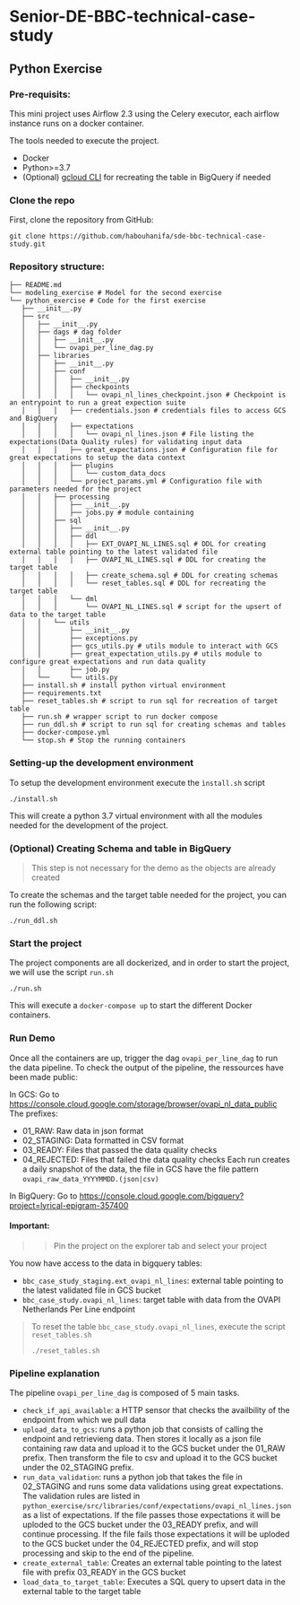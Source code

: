 # Senior-DE-BBC-technical-case-study

## Python Exercise
### Pre-requisits:

This mini project uses Airflow 2.3 using the Celery executor, each airflow instance runs on a docker container.

The tools needed to execute the project.
- Docker
- Python>=3.7
- (Optional) [gcloud CLI](https://cloud.google.com/sdk/docs/install) for recreating the table in BigQuery if needed 

### Clone the repo 

First, clone the repository from GitHub:
```
git clone https://github.com/habouhanifa/sde-bbc-technical-case-study.git
```

### Repository structure:
 ```
├── README.md
└── modeling_exercise # Model for the second exercise
└── python_exercise # Code for the first exercise
    ├── __init__.py
    ├── src 
    │   ├── __init__.py
    │   ├── dags # dag folder
    │   │   ├── __init__.py
    │   │   └── ovapi_per_line_dag.py
    │   ├── libraries 
    │   │   ├── __init__.py
    │   │   ├── conf
    │   │   │   ├── __init__.py
    │   │   │   ├── checkpoints 
    │   │   │   │   └── ovapi_nl_lines_checkpoint.json # Checkpoint is an entrypoint to run a great expection suite
    │   │   │   ├── credentials.json # credentials files to access GCS and BigQuery
    │   │   │   ├── expectations
    │   │   │   │   └── ovapi_nl_lines.json # File listing the expectations(Data Quality rules) for validating input data
    │   │   │   ├── great_expectations.json # Configuration file for great expectations to setup the data context
    │   │   │   ├── plugins
    │   │   │   │   └── custom_data_docs
    │   │   │   └── project_params.yml # Configuration file with parameters needed for the project
    │   │   ├── processing
    │   │   │   ├── __init__.py
    │   │   │   ├── jobs.py # module containing 
    │   │   ├── sql
    │   │   │   ├── __init__.py
    │   │   │   ├── ddl
    │   │   │   │   ├── EXT_OVAPI_NL_LINES.sql # DDL for creating external table pointing to the latest validated file
    │   │   │   │   ├── OVAPI_NL_LINES.sql # DDL for creating the target table
    │   │   │   │   ├── create_schema.sql # DDL for creating schemas 
    │   │   │   │   └── reset_tables.sql # DDL for recreating the target table
    │   │   │   └── dml
    │   │   │       └── OVAPI_NL_LINES.sql # script for the upsert of data to the target table
    │   │   └── utils
    │   │       ├── __init__.py
    │   │       ├── exceptions.py
    │   │       ├── gcs_utils.py # utils module to interact with GCS
    │   │       ├── great_expectation_utils.py # utils module to configure great expectations and run data quality
    │   │       ├── job.py
    │   └──     └── utils.py 
    ├── install.sh # install python virtual environment 
    ├── requirements.txt
    ├── reset_tables.sh # script to run sql for recreation of target table
    ├── run.sh # wrapper script to run docker compose
    ├── run_ddl.sh # script to run sql for creating schemas and tables
    ├── docker-compose.yml
    └── stop.sh # Stop the running containers
```
 
### Setting-up the development environment
 
To setup the development environment execute the `ìnstall.sh` script

```
./install.sh
```

This will create a python 3.7 virtual environment with all the modules needed for the development of the project.

### (Optional) Creating Schema and table in BigQuery
> This step is not necessary for the demo as the objects are already created 

To create the schemas and the target table needed for the project, you can run the following script:

```
./run_ddl.sh
```

### Start the project

The project components are all dockerized, and in order to start the project, we will use the script `run.sh`

```
./run.sh
```

This will execute a `docker-compose up` to start the different Docker containers.

### Run Demo

Once all the containers are up, trigger the dag `ovapi_per_line_dag` to run the data pipeline.
To check the output of the pipeline, the ressources have been made public:

In GCS: Go to https://console.cloud.google.com/storage/browser/ovapi_nl_data_public
The prefixes:
- 01_RAW: Raw data in json format
- 02_STAGING: Data formatted in CSV format
- 03_READY: Files that passed the data quality checks
- 04_REJECTED: Files that failed the data quality checks
Each run creates a daily snapshot of the data, the file in GCS have the file pattern `ovapi_raw_data_YYYYMMDD.(json|csv)`

In BigQuery: Go to https://console.cloud.google.com/bigquery?project=lyrical-epigram-357400

#### Important:
>> Pin the project on the explorer tab and select your project

You now have access to the data in bigquery tables:

- `bbc_case_study_staging.ext_ovapi_nl_lines`: external table pointing to the latest validated file in GCS bucket
- `bbc_case_study.ovapi_nl_lines`: target table with data from the OVAPI Netherlands Per Line endpoint

> To reset the table `bbc_case_study.ovapi_nl_lines`, execute the script `reset_tables.sh`
>```
>./reset_tables.sh
>```

### Pipeline explanation

The pipeline `ovapi_per_line_dag` is composed of 5 main tasks.

- `check_if_api_available`: a HTTP sensor that checks the availbility of the endpoint from which we pull data
- `upload_data_to_gcs`: runs a python job that consists of calling the endpoint and retrievieng data.
Then stores it locally as a json file containing raw data and upload it to the GCS bucket under the 01_RAW prefix.
Then transform the file to csv and upload it to the GCS bucket under the 02_STAGING prefix.
- `run_data_validation`: runs a python job that takes the file in 02_STAGING and runs some data validations using great expectations.
The validation rules are listed in `python_exercise/src/libraries/conf/expectations/ovapi_nl_lines.json` as a list of expectations.
If the file passes those expectations it will be uploded to the GCS bucket under the 03_READY prefix, and will continue processing.
If the file fails those expectations it will be uploded to the GCS bucket under the 04_REJECTED prefix, and will stop processing and skip to the end of the pipeline.
- `create_external_table`: Creates an external table pointing to the latest file with prefix 03_READY in the GCS bucket
- `load_data_to_target_table`: Executes a SQL query to upsert data in the external table to the target table
 
